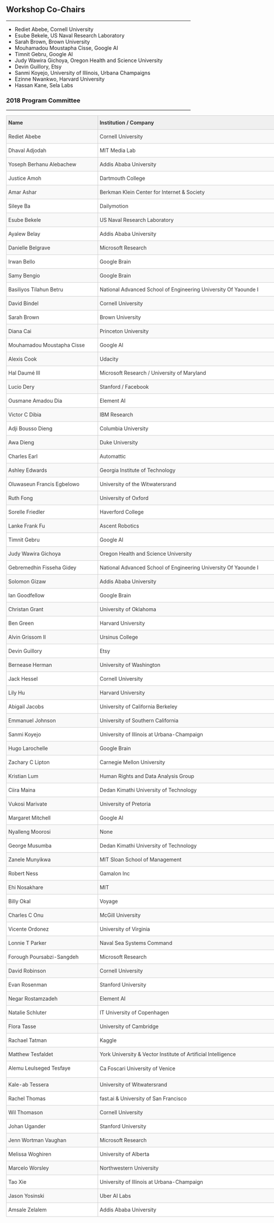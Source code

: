 ## Workshop Co-Chairs
---
- Rediet Abebe, Cornell University
- Esube Bekele, US Naval Research Laboratory
- Sarah Brown, Brown University
- Mouhamadou Moustapha Cisse, Google AI
- Timnit Gebru, Google AI
- Judy Wawira Gichoya, Oregon Health and Science University
- Devin Guillory, Etsy
- Sanmi Koyejo, University of Illinois, Urbana Champaigns
- Ezinne Nwankwo, Harvard University
- Hassan Kane, Sela Labs

### 2018 Program Committee
---

<style type="text/css">
.tg  {border-collapse:collapse;border-color:#ccc;border-spacing:0;margin:0px auto;}
.tg td{background-color:#fff;border-color:#ccc;border-style:solid;border-width:1px;color:#333;
  font-size:14px;overflow:hidden;padding:10px 5px;word-break:normal;}
.tg th{background-color:#f0f0f0;border-color:#ccc;border-style:solid;border-width:1px;color:#333;
  font-size:14px;font-weight:normal;overflow:hidden;padding:10px 5px;word-break:normal;}
.tg .tg-qwh1{border-color:#cccccc;font-weight:bold;text-align:left;vertical-align:top}
.tg .tg-buh4{background-color:#f9f9f9;text-align:left;vertical-align:top}
.tg .tg-0lax{text-align:left;vertical-align:top}
@media screen and (max-width: 767px) {.tg {width: auto !important;}.tg col {width: auto !important;}.tg-wrap {overflow-x: auto;-webkit-overflow-scrolling: touch;margin: auto 0px;}}</style>
<div class="tg-wrap"><table class="tg" style="undefined;table-layout: fixed; width: 774px">
<colgroup>
<col style="width: 249.88889px">
<col style="width: 523.88889px">
</colgroup>
<thead>
  <tr>
    <th class="tg-qwh1">Name</th>
    <th class="tg-qwh1">Institution / Company</th>
  </tr>
</thead>
<tbody>
  <tr>
    <td class="tg-buh4">Rediet Abebe</td>
    <td class="tg-buh4">Cornell University</td>
  </tr>
  <tr>
    <td class="tg-0lax">Dhaval Adjodah</td>
    <td class="tg-0lax">MIT Media Lab</td>
  </tr>
  <tr>
    <td class="tg-buh4">Yoseph Berhanu Alebachew</td>
    <td class="tg-buh4">Addis Ababa University</td>
  </tr>
  <tr>
    <td class="tg-0lax">Justice Amoh</td>
    <td class="tg-0lax">Dartmouth College</td>
  </tr>
  <tr>
    <td class="tg-buh4">Amar Ashar</td>
    <td class="tg-buh4">Berkman Klein Center for Internet &amp; Society</td>
  </tr>
  <tr>
    <td class="tg-0lax">Sileye Ba</td>
    <td class="tg-0lax">Dailymotion</td>
  </tr>
  <tr>
    <td class="tg-buh4">Esube Bekele</td>
    <td class="tg-buh4">US Naval Research Laboratory</td>
  </tr>
  <tr>
    <td class="tg-0lax">Ayalew Belay</td>
    <td class="tg-0lax">Addis Ababa University</td>
  </tr>
  <tr>
    <td class="tg-buh4">Danielle Belgrave</td>
    <td class="tg-buh4">Microsoft Research</td>
  </tr>
  <tr>
    <td class="tg-0lax">Irwan Bello</td>
    <td class="tg-0lax">Google Brain</td>
  </tr>
  <tr>
    <td class="tg-buh4">Samy Bengio</td>
    <td class="tg-buh4">Google Brain</td>
  </tr>
  <tr>
    <td class="tg-0lax">Basiliyos Tilahun Betru</td>
    <td class="tg-0lax">National Advanced School of Engineering University Of Yaounde I</td>
  </tr>
  <tr>
    <td class="tg-buh4">David Bindel</td>
    <td class="tg-buh4">Cornell University</td>
  </tr>
  <tr>
    <td class="tg-0lax">Sarah Brown</td>
    <td class="tg-0lax">Brown University</td>
  </tr>
  <tr>
    <td class="tg-buh4">Diana Cai</td>
    <td class="tg-buh4">Princeton University</td>
  </tr>
  <tr>
    <td class="tg-0lax">Mouhamadou Moustapha Cisse</td>
    <td class="tg-0lax">Google AI</td>
  </tr>
  <tr>
    <td class="tg-buh4">Alexis Cook</td>
    <td class="tg-buh4">Udacity</td>
  </tr>
  <tr>
    <td class="tg-0lax">Hal Daumé III</td>
    <td class="tg-0lax">Microsoft Research / University of Maryland</td>
  </tr>
  <tr>
    <td class="tg-buh4">Lucio Dery</td>
    <td class="tg-buh4">Stanford / Facebook</td>
  </tr>
  <tr>
    <td class="tg-0lax">Ousmane Amadou Dia</td>
    <td class="tg-0lax">Element AI</td>
  </tr>
  <tr>
    <td class="tg-buh4">Victor C Dibia</td>
    <td class="tg-buh4">IBM Research</td>
  </tr>
  <tr>
    <td class="tg-0lax">Adji Bousso Dieng</td>
    <td class="tg-0lax">Columbia University</td>
  </tr>
  <tr>
    <td class="tg-buh4">Awa Dieng</td>
    <td class="tg-buh4">Duke University</td>
  </tr>
  <tr>
    <td class="tg-0lax">Charles Earl</td>
    <td class="tg-0lax">Automattic</td>
  </tr>
  <tr>
    <td class="tg-buh4">Ashley Edwards</td>
    <td class="tg-buh4">Georgia Institute of Technology</td>
  </tr>
  <tr>
    <td class="tg-0lax">Oluwaseun Francis Egbelowo</td>
    <td class="tg-0lax">University of the Witwatersrand</td>
  </tr>
  <tr>
    <td class="tg-buh4">Ruth Fong</td>
    <td class="tg-buh4">University of Oxford</td>
  </tr>
  <tr>
    <td class="tg-0lax">Sorelle Friedler</td>
    <td class="tg-0lax">Haverford College</td>
  </tr>
  <tr>
    <td class="tg-buh4">Lanke Frank Fu</td>
    <td class="tg-buh4">Ascent Robotics</td>
  </tr>
  <tr>
    <td class="tg-0lax">Timnit Gebru</td>
    <td class="tg-0lax">Google AI</td>
  </tr>
  <tr>
    <td class="tg-buh4">Judy Wawira Gichoya</td>
    <td class="tg-buh4">Oregon Health and Science University</td>
  </tr>
  <tr>
    <td class="tg-0lax">Gebremedhin Fisseha Gidey</td>
    <td class="tg-0lax">National Advanced School of Engineering University Of Yaounde I</td>
  </tr>
  <tr>
    <td class="tg-buh4">Solomon Gizaw</td>
    <td class="tg-buh4">Addis Ababa University</td>
  </tr>
  <tr>
    <td class="tg-0lax">Ian Goodfellow</td>
    <td class="tg-0lax">Google Brain</td>
  </tr>
  <tr>
    <td class="tg-buh4">Christan Grant</td>
    <td class="tg-buh4">University of Oklahoma</td>
  </tr>
  <tr>
    <td class="tg-0lax">Ben Green</td>
    <td class="tg-0lax">Harvard University</td>
  </tr>
  <tr>
    <td class="tg-buh4">Alvin Grissom II</td>
    <td class="tg-buh4">Ursinus College</td>
  </tr>
  <tr>
    <td class="tg-0lax">Devin Guillory</td>
    <td class="tg-0lax">Etsy</td>
  </tr>
  <tr>
    <td class="tg-buh4">Bernease Herman</td>
    <td class="tg-buh4">University of Washington</td>
  </tr>
  <tr>
    <td class="tg-0lax">Jack Hessel</td>
    <td class="tg-0lax">Cornell University</td>
  </tr>
  <tr>
    <td class="tg-buh4">Lily Hu</td>
    <td class="tg-buh4">Harvard University</td>
  </tr>
  <tr>
    <td class="tg-0lax">Abigail Jacobs</td>
    <td class="tg-0lax">University of California Berkeley</td>
  </tr>
  <tr>
    <td class="tg-buh4">Emmanuel Johnson</td>
    <td class="tg-buh4">University of Southern California</td>
  </tr>
  <tr>
    <td class="tg-0lax">Sanmi Koyejo</td>
    <td class="tg-0lax">University of Illinois at Urbana-Champaign</td>
  </tr>
  <tr>
    <td class="tg-buh4">Hugo Larochelle</td>
    <td class="tg-buh4">Google Brain</td>
  </tr>
  <tr>
    <td class="tg-0lax">Zachary C Lipton</td>
    <td class="tg-0lax">Carnegie Mellon University</td>
  </tr>
  <tr>
    <td class="tg-buh4">Kristian Lum</td>
    <td class="tg-buh4">Human Rights and Data Analysis Group</td>
  </tr>
  <tr>
    <td class="tg-0lax">Ciira Maina</td>
    <td class="tg-0lax">Dedan Kimathi University of Technology</td>
  </tr>
  <tr>
    <td class="tg-buh4">Vukosi Marivate</td>
    <td class="tg-buh4">University of Pretoria</td>
  </tr>
  <tr>
    <td class="tg-0lax">Margaret Mitchell</td>
    <td class="tg-0lax">Google AI</td>
  </tr>
  <tr>
    <td class="tg-buh4">Nyalleng Moorosi</td>
    <td class="tg-buh4">None</td>
  </tr>
  <tr>
    <td class="tg-0lax">George Musumba</td>
    <td class="tg-0lax">Dedan Kimathi University of Technology</td>
  </tr>
  <tr>
    <td class="tg-buh4">Zanele Munyikwa</td>
    <td class="tg-buh4">MIT Sloan School of Management</td>
  </tr>
  <tr>
    <td class="tg-0lax">Robert Ness</td>
    <td class="tg-0lax">Gamalon Inc</td>
  </tr>
  <tr>
    <td class="tg-buh4">Ehi Nosakhare</td>
    <td class="tg-buh4">MIT</td>
  </tr>
  <tr>
    <td class="tg-0lax">Billy Okal</td>
    <td class="tg-0lax">Voyage</td>
  </tr>
  <tr>
    <td class="tg-buh4">Charles C Onu</td>
    <td class="tg-buh4">McGill University</td>
  </tr>
  <tr>
    <td class="tg-0lax">Vicente Ordonez</td>
    <td class="tg-0lax">University of Virginia</td>
  </tr>
  <tr>
    <td class="tg-buh4">Lonnie T Parker</td>
    <td class="tg-buh4">Naval Sea Systems Command</td>
  </tr>
  <tr>
    <td class="tg-0lax">Forough Poursabzi-Sangdeh</td>
    <td class="tg-0lax">Microsoft Research</td>
  </tr>
  <tr>
    <td class="tg-buh4">David Robinson</td>
    <td class="tg-buh4">Cornell University</td>
  </tr>
  <tr>
    <td class="tg-0lax">Evan Rosenman</td>
    <td class="tg-0lax">Stanford University</td>
  </tr>
  <tr>
    <td class="tg-buh4">Negar Rostamzadeh</td>
    <td class="tg-buh4">Element AI</td>
  </tr>
  <tr>
    <td class="tg-0lax">Natalie Schluter</td>
    <td class="tg-0lax">IT University of Copenhagen</td>
  </tr>
  <tr>
    <td class="tg-buh4">Flora Tasse</td>
    <td class="tg-buh4">University of Cambridge</td>
  </tr>
  <tr>
    <td class="tg-0lax">Rachael Tatman</td>
    <td class="tg-0lax">Kaggle</td>
  </tr>
  <tr>
    <td class="tg-buh4">Matthew Tesfaldet</td>
    <td class="tg-buh4">York University &amp; Vector Institute of Artificial Intelligence</td>
  </tr>
  <tr>
    <td class="tg-0lax">Alemu Leulseged Tesfaye</td>
    <td class="tg-0lax">Ca Foscari University of Venice</td>
  </tr>
  <tr>
    <td class="tg-buh4">Kale-ab Tessera</td>
    <td class="tg-buh4">University of Witwatersrand</td>
  </tr>
  <tr>
    <td class="tg-0lax">Rachel Thomas</td>
    <td class="tg-0lax">fast.ai &amp; University of San Francisco</td>
  </tr>
  <tr>
    <td class="tg-buh4">Wil Thomason</td>
    <td class="tg-buh4">Cornell University</td>
  </tr>
  <tr>
    <td class="tg-0lax">Johan Ugander</td>
    <td class="tg-0lax">Stanford University</td>
  </tr>
  <tr>
    <td class="tg-buh4">Jenn Wortman Vaughan</td>
    <td class="tg-buh4">Microsoft Research</td>
  </tr>
  <tr>
    <td class="tg-0lax">Melissa Woghiren</td>
    <td class="tg-0lax">University of Alberta</td>
  </tr>
  <tr>
    <td class="tg-buh4">Marcelo Worsley</td>
    <td class="tg-buh4">Northwestern University</td>
  </tr>
  <tr>
    <td class="tg-0lax">Tao Xie</td>
    <td class="tg-0lax">University of Illinois at Urbana-Champaign</td>
  </tr>
  <tr>
    <td class="tg-buh4">Jason Yosinski</td>
    <td class="tg-buh4">Uber AI Labs</td>
  </tr>
  <tr>
    <td class="tg-0lax">Amsale Zelalem</td>
    <td class="tg-0lax">Addis Ababa University</td>
  </tr>
</tbody>
</table></div>
